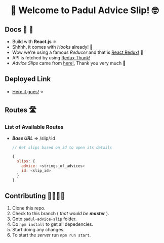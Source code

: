 <div align="center">
  <h1>
   🤩 Welcome to Padul Advice Slip! 🤓
  </h1>
</div>

## Docs 📝 📕

  - Build with **React.js** ⚛️
  - Shhhh, it comes with _Hooks_ already! 🤫
  - Wow we're using a famous _Reducer_ and that is [React Redux!](https://react-redux.js.org/) 🥳
  - API is fetched by using [Redux Thunk!](https://github.com/reduxjs/redux-thunk)
  - _Advice Slips_ came from [here!](https://api.adviceslip.com/), Thank you very much 🤩

## Deployed Link

  - [Here it goes!](https://padul-advice-slips.web.app/) ⭐️

## Routes 🛣

### List of Available Routes

  - _**Base URL**_ => /slip/:id 
      ```javascript
      // Get slips based on id to open its details

      {
        slips: {
          advice: <strings_of_advices>
          id: <slip_id>
        }
      }
      ```

## Contributing 🤜🏼🤛🏼

  1. Clone this repo.
  2. Check to this branch ( _that would be **master**_ ).
  3. Goto `padul-advice-slip` folder.
  4. Do `npm install` to get all depedencies.
  5. Start doing any changes.
  6. To start the _server_ run `npm run start`.

